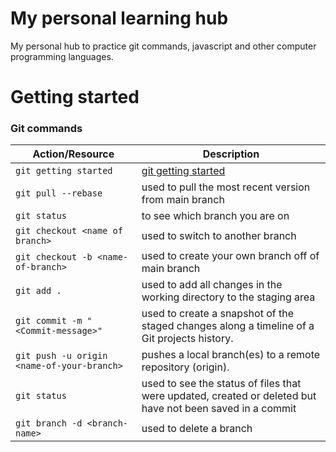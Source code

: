 # My personal learning hub

My personal hub to practice git commands, javascript and other computer programming languages.

# Getting started

### Git commands

| Action/Resource                    | Description                                                                                                               |
| ---------------------------------- | ------------------------------------------------------------------------------------------------------------------------- |
| `git getting started`              | [git getting started](https://docs.github.com/en/get-started)                                                             |
| `git pull --rebase`                | used to pull the most recent version from main branch                                                                     |
| `git status`                       | to see which branch you are on                                                                                            |
| `git checkout <name of branch>`    | used to switch to another branch                                                                                          |
| `git checkout -b <name-of-branch>` | used to create your own branch off of main branch                                                                         |
| `git add .`                        | used to add all changes in the working directory to the staging area                                                         | 
| `git commit -m "<Commit-message>"` | used to create a snapshot of the staged changes along a timeline of a Git projects history.                               |
| `git push -u origin <name-of-your-branch>`| pushes a local branch(es) to a remote repository (origin).                                                         |
| `git status` | used to see the status of files that were updated, created or deleted but have not been saved in a commit |
| `git branch -d <branch-name>`| used to delete a branch                                                                                  |
